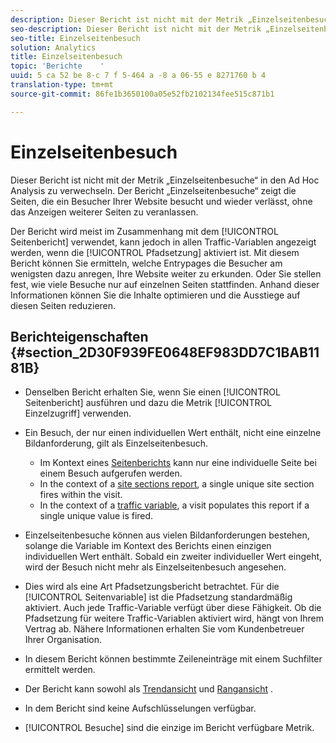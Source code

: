 ```yaml
---
description: Dieser Bericht ist nicht mit der Metrik „Einzelseitenbesuche“ in den Ad Hoc Analysis zu verwechseln. Der Bericht „Einzelseitenbesuche“ zeigt die Seiten, die ein Besucher Ihrer Website besucht und wieder verlässt, ohne das Anzeigen weiterer Seiten zu veranlassen.
seo-description: Dieser Bericht ist nicht mit der Metrik „Einzelseitenbesuche“ in den Ad Hoc Analysis zu verwechseln. Der Bericht „Einzelseitenbesuche“ zeigt die Seiten, die ein Besucher Ihrer Website besucht und wieder verlässt, ohne das Anzeigen weiterer Seiten zu veranlassen.
seo-title: Einzelseitenbesuch
solution: Analytics
title: Einzelseitenbesuch
topic: 'Berichte    '
uuid: 5 ca 52 be 8-c 7 f 5-464 a -8 a 06-55 e 8271760 b 4
translation-type: tm+mt
source-git-commit: 86fe1b3650100a05e52fb2102134fee515c871b1

---
```



# Einzelseitenbesuch

Dieser Bericht ist nicht mit der Metrik „Einzelseitenbesuche“ in den Ad Hoc Analysis zu verwechseln. Der Bericht „Einzelseitenbesuche“ zeigt die Seiten, die ein Besucher Ihrer Website besucht und wieder verlässt, ohne das Anzeigen weiterer Seiten zu veranlassen.

Der Bericht wird meist im Zusammenhang mit dem [!UICONTROL Seitenbericht] verwendet, kann jedoch in allen Traffic-Variablen angezeigt werden, wenn die [!UICONTROL Pfadsetzung] aktiviert ist. Mit diesem Bericht können Sie ermitteln, welche Entrypages die Besucher am wenigsten dazu anregen, Ihre Website weiter zu erkunden. Oder Sie stellen fest, wie viele Besuche nur auf einzelnen Seiten stattfinden. Anhand dieser Informationen können Sie die Inhalte optimieren und die Ausstiege auf diesen Seiten reduzieren.

## Berichteigenschaften {#section_2D30F939FE0648EF983DD7C1BAB1181B}

* Denselben Bericht erhalten Sie, wenn Sie einen [!UICONTROL Seitenbericht] ausführen und dazu die Metrik [!UICONTROL Einzelzugriff] verwenden.

* Ein Besuch, der nur einen individuellen Wert enthält, nicht eine einzelne Bildanforderung, gilt als Einzelseitenbesuch.

   * Im Kontext eines [Seitenberichts](../../../components/c-variables/dimensionslist/reports-pages.md#concept_0219136EA25745B58434D0C7E751D7D5) kann nur eine individuelle Seite bei einem Besuch aufgerufen werden.
   * In the context of a [site sections report](../../../components/c-variables/dimensionslist/reports-site-sections.md#concept_39E550D7A9E34C9580E81F5F9E12BDDD), a single unique site section fires within the visit.
   * In the context of a [traffic variable](/help/admin/admin/c-traffic-variables/traffic-var.md), a visit populates this report if a single unique value is fired.

* Einzelseitenbesuche können aus vielen Bildanforderungen bestehen, solange die Variable im Kontext des Berichts einen einzigen individuellen Wert enthält. Sobald ein zweiter individueller Wert eingeht, wird der Besuch nicht mehr als Einzelseitenbesuch angesehen.
* Dies wird als eine Art Pfadsetzungsbericht betrachtet. Für die [!UICONTROL Seitenvariable] ist die Pfadsetzung standardmäßig aktiviert. Auch jede Traffic-Variable verfügt über diese Fähigkeit. Ob die Pfadsetzung für weitere Traffic-Variablen aktiviert wird, hängt von Ihrem Vertrag ab. Nähere Informationen erhalten Sie vom Kundenbetreuer Ihrer Organisation.
* In diesem Bericht können bestimmte Zeileneinträge mit einem Suchfilter ermittelt werden.
* Der Bericht kann sowohl als [Trendansicht](/help/components/c-variables/dimensionslist/reports-types.md) und [Rangansicht](/help/components/c-variables/dimensionslist/reports-types.md) .

* In dem Bericht sind keine Aufschlüsselungen verfügbar.
* [!UICONTROL Besuche] sind die einzige im Bericht verfügbare Metrik.

